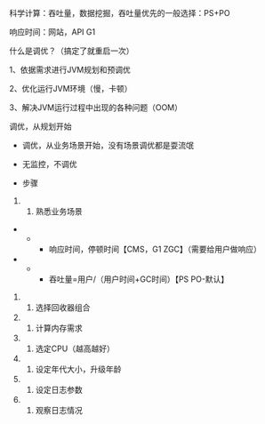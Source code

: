 科学计算：吞吐量，数据挖掘，吞吐量优先的一般选择：PS+PO

响应时间：网站，API  G1



什么是调优？（搞定了就重启一次）

1、依据需求进行JVM规划和预调优

2、优化运行JVM环境（慢，卡顿）

3、解决JVM运行过程中出现的各种问题（OOM）



调优，从规划开始

- 调优，从业务场景开始，没有场景调优都是耍流氓

- 无监控，不调优

- 步骤

1. 1. 熟悉业务场景

- - - 响应时间，停顿时间【CMS，G1 ZGC】（需要给用户做响应）

- - - 吞吐量=用户/（用户时间+GC时间）【PS PO-默认】

1. 1. 选择回收器组合

1. 1. 计算内存需求

1. 1. 选定CPU（越高越好）

1. 1. 设定年代大小，升级年龄

1. 1. 设定日志参数

1. 1. 观察日志情况